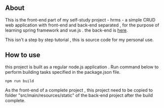 ## About
This is the front-end part of my self-study project - hrms - a simple CRUD web application with front-end and back-end separated , for the purpose of learning spring framework and vue.js . the back-end is [here](https://github.com/songliansheng/hrms-back-end).  

This isn't a step by step tutorial , this is source code for my personal use. 

## How to use
this project is built as a regular node.js application . Run command below to perform building tasks specified in the package.json file.
```
npm run build
```
As the front-end of a complete project , this project need to be copied to folder "src/main/resources/static" of the back-end project after the build complete.
